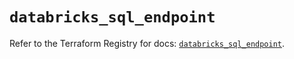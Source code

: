 # `databricks_sql_endpoint`

Refer to the Terraform Registry for docs: [`databricks_sql_endpoint`](https://registry.terraform.io/providers/databricks/databricks/1.73.0/docs/resources/sql_endpoint).
